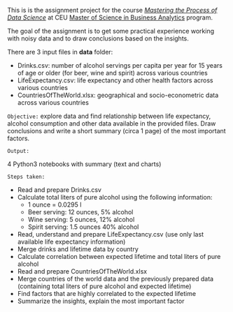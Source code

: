 This is is the assignment project for the course [*Mastering the Process of Data Science*](https://courses.ceu.edu/courses/2020-2021/mastering-process-data-science) at CEU [Master of Science in Business Analytics](https://courses.ceu.edu/programs/ms/master-science-business-analytics) program. 

The goal of the assignment is to get some practical experience working with noisy data and to draw conclusions based on the insights.

There are 3 input files in **data** folder:

- Drinks.csv: number of alcohol servings per capita per year for 15 years of age or older (for beer, wine and spirit) across various countries
- LifeExpectancy.csv: life expectancy and other health factors across various countries
- CountriesOfTheWorld.xlsx: geographical and socio-econometric data across various countries

 

`Objective:` explore data and find relationship between life expectancy, alcohol consumption and other data available in the provided files. Draw conclusions and write a short summary (circa 1 page) of the most important factors.

`Output:`

4 Python3 notebooks with summary (text and charts)

`Steps taken:`

- Read and prepare Drinks.csv
- Calculate total liters of pure alcohol using the following information:
    - 1 ounce = 0.0295 l
    - Beer serving: 12 ounces, 5% alcohol
    - Wine serving: 5 ounces, 12% alcohol
    - Spirit serving: 1.5 ounces 40% alcohol
- Read, understand and prepare LifeExpectancy.csv (use only last available life expectancy information)
- Merge drinks and lifetime data by country
- Calculate correlation between expected lifetime and total liters of pure alcohol
- Read and prepare CountriesOfTheWorld.xlsx
- Merge countries of the world data and the previously prepared data (containing total liters of pure alcohol and expected lifetime)
- Find factors that are highly correlated to the expected lifetime
- Summarize the insights, explain the most important factor
